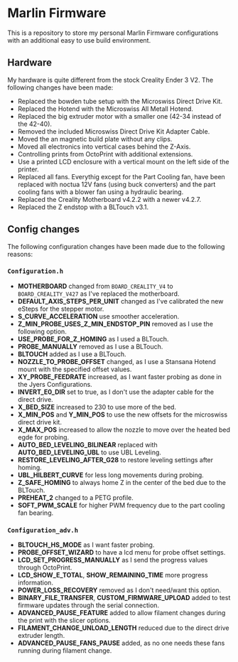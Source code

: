 # Marlin Firmware

This is a repository to store my personal Marlin Firmware configurations with an additional easy to use build environment.

## Hardware

My hardware is quite different from the stock Creality Ender 3 V2. The following changes have been made:
- Replaced the bowden tube setup with the Microswiss Direct Drive Kit.
- Replaced the Hotend with the Microswiss All Metall Hotend.
- Replaced the big extruder motor with a smaller one (42-34 instead of the 42-40).
- Removed the included Microswiss Direct Drive Kit Adapter Cable.
- Moved the an magnetic build plate without any clips.
- Moved all electronics into vertical cases behind the Z-Axis.
- Controlling prints from OctoPrint with additional extensions.
- Use a printed LCD enclosure with a vertical mount on the left side of the printer.
- Replaced all fans. Everythig except for the Part Cooling fan, have been replaced with noctua 12V fans (using buck converters) and the part cooling fans with a blower fan using a hydraulic bearing.
- Replaced the Creality Motherboard v4.2.2 with a newer v4.2.7.
- Replaced the Z endstop with a BLTouch v3.1.

## Config changes

The following configuration changes have been made due to the following reasons:

### `Configuration.h`

- **MOTHERBOARD** changed from `BOARD_CREALITY_V4` to `BOARD_CREALITY_V427` as I've replaced the motherboard.
- **DEFAULT_AXIS_STEPS_PER_UNIT** changed as I've calibrated the new eSteps for the stepper motor.
- **S_CURVE_ACCELERATION** use smoother acceleration.
- **Z_MIN_PROBE_USES_Z_MIN_ENDSTOP_PIN** removed as I use the following option.
- **USE_PROBE_FOR_Z_HOMING** as I used a BLTouch.
- **PROBE_MANUALLY** removed as I use a BLTouch.
- **BLTOUCH** added as I use a BLTouch.
- **NOZZLE_TO_PROBE_OFFSET** changed, as I use a Stansana Hotend mount with the specified offset values.
- **XY_PROBE_FEEDRATE** increased, as I want faster probing as done in the Jyers Configurations.
- **INVERT_E0_DIR** set to true, as I don't use the adapter cable for the direct drive.
- **X_BED_SIZE** increased to 230 to use more of the bed.
- **X_MIN_POS** and **Y_MIN_POS** to use the new offsets for the microswiss direct drive kit.
- **X_MAX_POS** increased to allow the nozzle to move over the heated bed egde for probing.
- **AUTO_BED_LEVELING_BILINEAR** replaced with **AUTO_BED_LEVELING_UBL** to use UBL Leveling.
- **RESTORE_LEVELING_AFTER_G28** to restore leveling settings after homing.
- **UBL_HILBERT_CURVE** for less long movements during probing.
- **Z_SAFE_HOMING** to always home Z in the center of the bed due to the BLTouch.
- **PREHEAT_2** changed to a PETG profile.
- **SOFT_PWM_SCALE** for higher PWM frequency due to the part cooling fan bearing.

### `Configuration_adv.h`

- **BLTOUCH_HS_MODE** as I want faster probing.
- **PROBE_OFFSET_WIZARD** to have a lcd menu for probe offset settings.
- **LCD_SET_PROGRESS_MANUALLY** as I send the progress values through OctoPrint.
- **LCD_SHOW_E_TOTAL**, **SHOW_REMAINING_TIME** more progress information.
- **POWER_LOSS_RECOVERY** removed as I don't need/want this option.
- **BINARY_FILE_TRANSFER**, **CUSTOM_FIRMWARE_UPLOAD** added to test firmware updates through the serial connection.
- **ADVANCED_PAUSE_FEATURE** added to allow filament changes during the print with the slicer options.
- **FILAMENT_CHANGE_UNLOAD_LENGTH** reduced due to the direct drive extruder length.
- **ADVANCED_PAUSE_FANS_PAUSE** added, as no one needs these fans running during filament change.